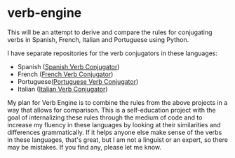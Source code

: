 # verb-engine
This will be an attempt to derive and compare the rules for conjugating verbs in Spanish, French, Italian and Portuguese using Python.

I have separate repositories for the verb conjugators in these languages: 
- Spanish ([Spanish Verb Conjugator](https://github.com/meginks/spanish-verb-conjugator))
- French ([French Verb Conjugator](https://github.com/meginks/french-verb-conjugator))
- Portuguese([Portuguese Verb Conjugator](https://github.com/meginks/portuguese-verb-conjugator))
- Italian ([Italian Verb Conjugator](https://github.com/meginks/italian-verb-conjugator)) 


My plan for Verb Engine is to combine the rules from the above projects in a way that allows for comparison. This is a self-education project with the goal of internalizing these rules through the medium of code and to increase my fluency in these languages by looking at their similarities and differences grammatically. If it helps anyone else make sense of the verbs in these languages, that's great, but I am not a linguist or an expert, so there may be mistakes. If you find any, please let me know. 